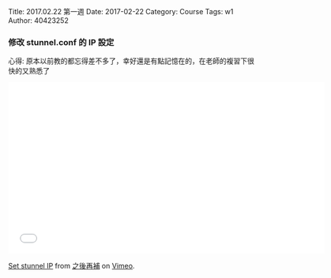 Title: 2017.02.22 第一週
Date: 2017-02-22 
Category: Course
Tags: w1
Author: 40423252

<h3>修改 stunnel.conf 的 IP 設定</h3>

<p>心得: 原本以前教的都忘得差不多了，幸好還是有點記憶在的，在老師的複習下很快的又熟悉了</p>

<iframe src="之後再補" width="640" height="347" frameborder="0" webkitallowfullscreen mozallowfullscreen allowfullscreen></iframe>
<p><a href="之後再補">Set stunnel IP</a> from <a href="之後再補">之後再補</a> on <a href="之後再補">Vimeo</a>.</p>


